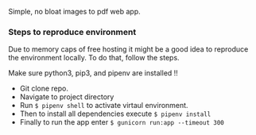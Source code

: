 Simple, no bloat images to pdf web app.

### Steps to reproduce environment

Due to memory caps of free hosting it might be a good idea to reproduce the
environment locally. To do that, follow the steps.

Make sure python3, pip3, and pipenv are installed !!

- Git clone repo.
- Navigate to project directory
- Run `$ pipenv shell` to activate virtaul environment.
- Then to install all dependencies execute `$ pipenv install`
- Finally to run the app enter ` $ gunicorn run:app --timeout 300 ` 
